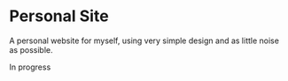 # Personal Site

A personal website for myself, using very simple design and as little noise as possible.

In progress
